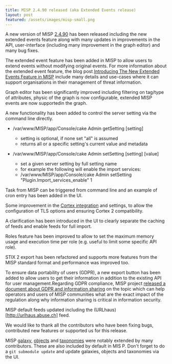 ```yaml
---
title: MISP 2.4.90 released (aka Extended Events release)
layout: post
featured: /assets/images/misp-small.png
---
```


A new version of MISP [2.4.90](https://github.com/MISP/MISP/tree/v2.4.90) has been released including the new extended events feature along with many updates in improvements in the API, user-interface (including many improvement in the graph editor) and many bug fixes.

The extended event feature has been added in MISP to allow users to extend events without modifying original events. For more information about the extended event feature, the blog post [Introducing The New Extended Events Feature in MISP](/2018/04/19/Extended-Events-Feature.html) include many details and use-cases where it can support organisations in their management of threat information.

Graph editor has been significantly improved including filtering on tag/type of attributes, physic of the graph is now configurable, extended MISP events are now supportedin the graph.

A new functionality has been added to control the server setting via the command line directly.

- /var/www/MISP/app/Console/cake Admin getSetting [setting]
  - setting is optional, if none set "all" is assumed
  - returns all or a specific setting's current value and metadata

- /var/www/MISP/app/Console/cake Admin setSetting [setting] [value]
  - set a given server setting by full setting name
  - for example the following will enable the import services:
  -  /var/www/MISP/app/Console/cake Admin setSetting "Plugin.Import_services_enable" 1

Task from MISP can be triggered from command line and an example of cron entry has been added in the UI.

Some improvement in the [Cortex integration](https://github.com/TheHive-Project/Cortex) and settings, to allow the configuration of TLS options and ensuring Cortex 2 compatibility.

A clarification has been introduced in the UI to clearly separate the caching of feeds and enable feeds for full import.

Roles feature has been improved to allow to set the maximum memory usage and execution time per role (e.g. useful to limit some specific API role).

STIX 2 export has been refactored and supports more features from the MISP standard format and performance was improved too.

To ensure data portability of users (GDPR), a new export button has been added to allow users to get their information in addition to the existing API for user management.Regarding GDPR compliance, MISP project [released a document about GDPR and information sharing](/compliance/gdpr/) on the topic which can help operators and users of MISP communities what are the exact impact of the regulation along why information sharing is critical in information security.

MISP default feeds updated including the (URLhaus)[http://urlhaus.abuse.ch] feed.

We would like to thank all the contributors who have been fixing bugs, contributed new features or supported us for this release.

MISP [galaxy](/galaxy.pdf), [objects](/objects.pdf) and [taxonomies](/taxonomies.pdf) were notably extended by many contributors. These are also included by default in MIS
P. Don't forget to do a `git submodule update` and update galaxies, objects and taxonomies via the UI.
